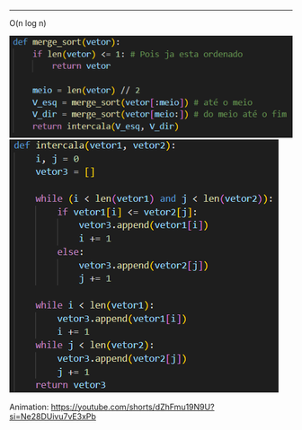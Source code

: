 
---

O(n log n)

![Pasted image 20250618124248](../../attachments/Pasted%20image%2020250618124248.png)
![Pasted image 20250618124233](../../attachments/Pasted%20image%2020250618124233.png)

Animation: https://youtube.com/shorts/dZhFmu19N9U?si=Ne28DUivu7vE3xPb